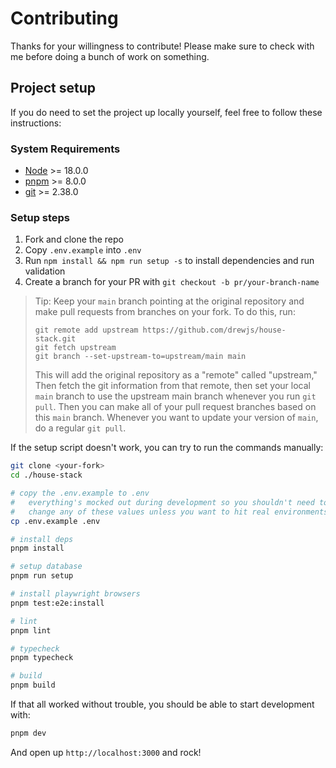 # Contributing

Thanks for your willingness to contribute! Please make sure to check with me
before doing a bunch of work on something.

## Project setup

If you do need to set the project up locally yourself, feel free to follow these
instructions:

### System Requirements

- [Node](https://nodejs.org/) >= 18.0.0
- [pnpm](https://pnpm.io) >= 8.0.0
- [git](https://git-scm.com/) >= 2.38.0

### Setup steps

1.  Fork and clone the repo
2.  Copy `.env.example` into `.env`
3.  Run `npm install && npm run setup -s` to install dependencies and run
    validation
4.  Create a branch for your PR with `git checkout -b pr/your-branch-name`

> Tip: Keep your `main` branch pointing at the original repository and make pull
> requests from branches on your fork. To do this, run:
>
> ```
> git remote add upstream https://github.com/drewjs/house-stack.git
> git fetch upstream
> git branch --set-upstream-to=upstream/main main
> ```
>
> This will add the original repository as a "remote" called "upstream," Then
> fetch the git information from that remote, then set your local `main` branch
> to use the upstream main branch whenever you run `git pull`. Then you can make
> all of your pull request branches based on this `main` branch. Whenever you
> want to update your version of `main`, do a regular `git pull`.

If the setup script doesn't work, you can try to run the commands manually:

```sh
git clone <your-fork>
cd ./house-stack

# copy the .env.example to .env
#   everything's mocked out during development so you shouldn't need to
#   change any of these values unless you want to hit real environments.
cp .env.example .env

# install deps
pnpm install

# setup database
pnpm run setup

# install playwright browsers
pnpm test:e2e:install

# lint
pnpm lint

# typecheck
pnpm typecheck

# build
pnpm build

```

If that all worked without trouble, you should be able to start development
with:

```sh
pnpm dev
```

And open up `http://localhost:3000` and rock!
